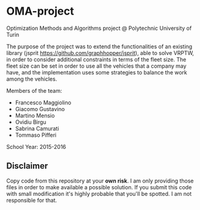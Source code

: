 # OMA-project
Optimization Methods and Algorithms project @ Polytechnic University of Turin

The purpose of the project was to extend the functionalities of an existing library (jsprit https://github.com/graphhopper/jsprit), able to solve VRPTW, in order to consider additional constraints in terms of the fleet size.
The fleet size can be set in order to use all the vehicles that a company may have, and the implementation uses some strategies to balance the work among the vehicles.

Members of the team:
- Francesco Maggiolino
- Giacomo Gustavino
- Martino Mensio
- Ovidiu Birgu
- Sabrina Camurati
- Tommaso Pifferi

School Year: 2015-2016

## Disclaimer

Copy code from this repository at your **own risk**. I am only providing those files in order to make available a possible solution. If you submit this code with small modification it's highly probable that you'll be spotted. I am not responsible for that.
